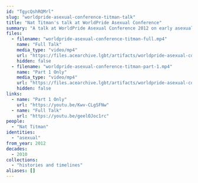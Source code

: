 ```yaml
---
id: "TgycQshRQMrl"
slug: "worldpride-asexual-conference-titman-talk"
title: "Nat Titman's talk at WorldPride Asexual Conference"
summary: "A talk at WorldPride Asexual Conference 2012 on early asexual history"
files:
  - filename: "worldpride-asexual-conference-titman-full.mp4"
    name: "Full Talk"
    media_type: "video/mp4"
    url: "https://files.acearchive.lgbt/artifacts/worldpride-asexual-conference-titman-talk/worldpride-asexual-conference-titman-full.mp4"
    hidden: false
  - filename: "worldpride-asexual-conference-titman-part-1.mp4"
    name: "Part 1 Only"
    media_type: "video/mp4"
    url: "https://files.acearchive.lgbt/artifacts/worldpride-asexual-conference-titman-talk/worldpride-asexual-conference-titman-part-1.mp4"
    hidden: false
links:
  - name: "Part 1 Only"
    url: "https://youtu.be/Kwv-CLgSFNw"
  - name: "Full Talk"
    url: "https://youtu.be/geelOJoc1rc"
people:
  - "Nat Titman"
identities:
  - "asexual"
from_year: 2012
decades:
  - 2010
collections:
  - "histories and timelines"
aliases: []
---
```

